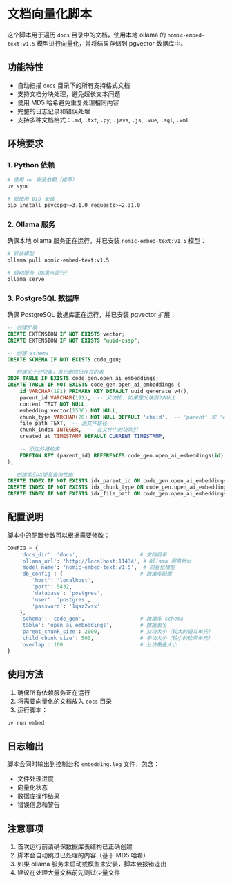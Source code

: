 # 文档向量化脚本

这个脚本用于遍历 `docs` 目录中的文档，使用本地 ollama 的 `nomic-embed-text:v1.5` 模型进行向量化，并将结果存储到 pgvector 数据库中。

## 功能特性

- 自动扫描 `docs` 目录下的所有支持格式文档
- 支持文档分块处理，避免超长文本问题
- 使用 MD5 哈希避免重复处理相同内容
- 完整的日志记录和错误处理
- 支持多种文档格式：`.md`, `.txt`, `.py`, `.java`, `.js`, `.vue`, `.sql`, `.xml`

## 环境要求

### 1. Python 依赖
```bash
# 使用 uv 安装依赖（推荐）
uv sync

# 或使用 pip 安装
pip install psycopg>=3.1.0 requests>=2.31.0
```

### 2. Ollama 服务
确保本地 ollama 服务正在运行，并已安装 `nomic-embed-text:v1.5` 模型：
```bash
# 安装模型
ollama pull nomic-embed-text:v1.5

# 启动服务（如果未运行）
ollama serve
```

### 3. PostgreSQL 数据库
确保 PostgreSQL 数据库正在运行，并已安装 pgvector 扩展：
```sql
-- 创建扩展
CREATE EXTENSION IF NOT EXISTS vector;
CREATE EXTENSION IF NOT EXISTS "uuid-ossp";

-- 创建 schema
CREATE SCHEMA IF NOT EXISTS code_gen;

-- 创建父子分块表，首先删除已存在的表
DROP TABLE IF EXISTS code_gen.open_ai_embeddings;
CREATE TABLE IF NOT EXISTS code_gen.open_ai_embeddings (
    id VARCHAR(191) PRIMARY KEY DEFAULT uuid_generate_v4(),
    parent_id VARCHAR(191),  -- 父块ID，如果是父块则为NULL
    content TEXT NOT NULL,
    embedding vector(1536) NOT NULL,
    chunk_type VARCHAR(20) NOT NULL DEFAULT 'child',  -- 'parent' 或 'child'
    file_path TEXT,  -- 源文件路径
    chunk_index INTEGER,  -- 在文件中的块索引
    created_at TIMESTAMP DEFAULT CURRENT_TIMESTAMP,
    
    -- 添加外键约束
    FOREIGN KEY (parent_id) REFERENCES code_gen.open_ai_embeddings(id) ON DELETE CASCADE
);

-- 创建索引以提高查询性能
CREATE INDEX IF NOT EXISTS idx_parent_id ON code_gen.open_ai_embeddings(parent_id);
CREATE INDEX IF NOT EXISTS idx_chunk_type ON code_gen.open_ai_embeddings(chunk_type);
CREATE INDEX IF NOT EXISTS idx_file_path ON code_gen.open_ai_embeddings(file_path);
```

## 配置说明

脚本中的配置参数可以根据需要修改：

```python
CONFIG = {
    'docs_dir': 'docs',                    # 文档目录
    'ollama_url': 'http://localhost:11434', # Ollama 服务地址
    'model_name': 'nomic-embed-text:v1.5',  # 向量化模型
    'db_config': {                         # 数据库配置
        'host': 'localhost',
        'port': 5432,
        'database': 'postgres',
        'user': 'postgres',
        'password': '1qaz2wsx'
    },
    'schema': 'code_gen',                  # 数据库 schema
    'table': 'open_ai_embeddings',         # 数据表名
    'parent_chunk_size': 2000,             # 父块大小（较大的语义单元）
    'child_chunk_size': 500,               # 子块大小（较小的检索单元）
    'overlap': 100                         # 分块重叠大小
}
```

## 使用方法

1. 确保所有依赖服务正在运行
2. 将需要向量化的文档放入 `docs` 目录
3. 运行脚本：

```bash
uv run embed
```

## 日志输出

脚本会同时输出到控制台和 `embedding.log` 文件，包含：
- 文件处理进度
- 向量化状态
- 数据库操作结果
- 错误信息和警告

## 注意事项

1. 首次运行前请确保数据库表结构已正确创建
2. 脚本会自动跳过已处理的内容（基于 MD5 哈希）
3. 如果 ollama 服务未启动或模型未安装，脚本会报错退出
4. 建议在处理大量文档前先测试少量文件